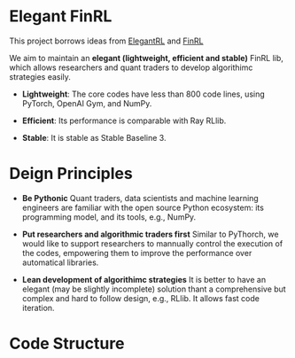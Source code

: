 # Elegant FinRL

  This project borrows ideas from [ElegantRL](https://github.com/Yonv1943/ElegantRL) and [FinRL](https://github.com/AI4Finance-LLC/FinRL-Library)
  
  We aim to maintain an **elegant (lightweight, efficient and stable)** FinRL lib, which allows researchers and quant traders to develop algorithimc strategies easily.
  
  + **Lightweight**: The core codes have less than 800 code lines, using PyTorch, OpenAI Gym, and NumPy.
  
  + **Efficient**: Its performance is comparable with Ray RLlib.
  
  + **Stable**: It is stable as Stable Baseline 3.
  
  
  
# Deign Principles

  + **Be Pythonic** Quant traders, data scientists and machine learning engineers are familiar with the open source Python ecosystem: its programming model, and its tools, e.g., NumPy.
  
  + **Put researchers and algorithmic traders first** Similar to PyThorch, we would like to support researchers to mannually control the execution of the codes, empowering them to improve the performance over automatical libraries.
  
  + **Lean development of algorithimc strategies** It is better to have an elegant (may be slightly incomplete) solution thant a comprehensive but complex and hard to follow design, e.g., RLlib. It allows fast code iteration.
  
# Code Structure

